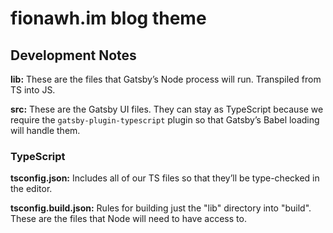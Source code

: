 # fionawh.im blog theme



## Development Notes

**lib:** These are the files that Gatsby’s Node process will run. Transpiled
from TS into JS.

**src:** These are the Gatsby UI files. They can stay as TypeScript because we
require the `gatsby-plugin-typescript` plugin so that Gatsby’s Babel loading
will handle them.

### TypeScript

**tsconfig.json:** Includes all of our TS files so that they’ll be type-checked
in the editor.

**tsconfig.build.json:** Rules for building just the "lib" directory into
"build". These are the files that Node will need to have access to.